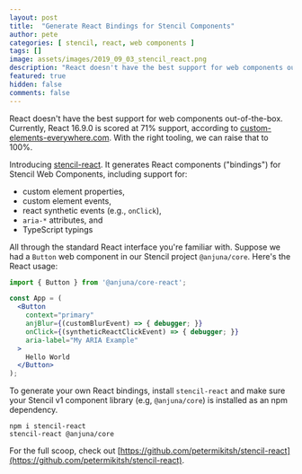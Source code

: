 ```yaml
---
layout: post
title:  "Generate React Bindings for Stencil Components"
author: pete
categories: [ stencil, react, web components ]
tags: []
image: assets/images/2019_09_03_stencil_react.png
description: "React doesn't have the best support for web components out-of-the-box. stencil-react changes that."
featured: true
hidden: false
comments: false
---
```


React doesn't have the best support for web components out-of-the-box. Currently, React 16.9.0 is scored at 71% support, according to <a href="https://custom-elements-everywhere.com/">custom-elements-everywhere.com</a>. With the right tooling, we can raise that to 100%.

Introducing <a href="https://github.com/petermikitsh/stencil-react">stencil-react</a>. It generates React components ("bindings") for Stencil Web Components, including support for:

- custom element properties, 
- custom element events, 
- react synthetic events (e.g., `onClick`),
- `aria-*` attributes, and
- TypeScript typings

All through the standard React interface you're familiar with. Suppose we had a `Button` web component in our Stencil project `@anjuna/core`. Here's the React usage:

```jsx
import { Button } from '@anjuna/core-react';

const App = (
  <Button
    context="primary"
    anjBlur={(customBlurEvent) => { debugger; }}
    onClick={(syntheticReactClickEvent) => { debugger; }}
    aria-label="My ARIA Example"
  >
    Hello World
  </Button>
);
```

To generate your own React bindings, install `stencil-react` and make sure your Stencil v1 component library (e.g, `@anjuna/core`) is installed as an npm dependency.

```
npm i stencil-react
stencil-react @anjuna/core
```

For the full scoop, check out [https://github.com/petermikitsh/stencil-react](https://github.com/petermikitsh/stencil-react).
